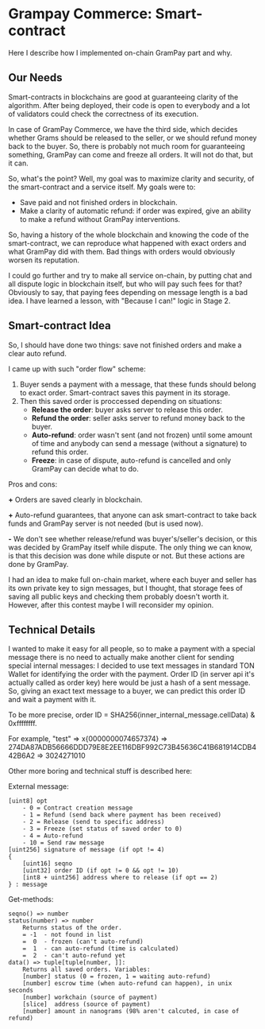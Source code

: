 # Grampay Commerce: Smart-contract

Here I describe how I implemented on-chain GramPay part and why.

## Our Needs

Smart-contracts in blockchains are good at guaranteeing clarity of the algorithm. After being deployed, their code is open to everybody and a lot of validators could check the correctness of its execution.

In case of GramPay Commerce, we have the third side, which decides whether Grams should be released to the seller, or we should refund money back to the buyer. So, there is probably not much room for guaranteeing something, GramPay can come and freeze all orders. It will not do that, but it can.

So, what's the point? Well, my goal was to maximize clarity and security, of the smart-contract and a service itself. My goals were to:
 - Save paid and not finished orders in blockchain.
 - Make a clarity of automatic refund: if order was expired, give an ability to make a refund without GramPay interventions.

So, having a history of the whole blockchain and knowing the code of the smart-contract, we can reproduce what happened with exact orders and what GramPay did with them. Bad things with orders would obviously worsen its reputation.

I could go further and try to make all service on-chain, by putting chat and all dispute logic in blockchain itself, but who will pay such fees for that? Obviously to say, that paying fees depending on message length is a bad idea. I have learned a lesson, with "Because I can!" logic in Stage 2.


## Smart-contract Idea

So, I should have done two things: save not finished orders and make a clear auto refund.

I came up with such "order flow" scheme:
1. Buyer sends a payment with a message, that these funds should belong to exact order. Smart-contract saves this payment in its storage.
2. Then this saved order is proccessed depending on situations:
    - **Release the order**: buyer asks server to release this order.
    - **Refund the order**: seller asks server to refund money back to the buyer.
    - **Auto-refund**: order wasn't sent (and not frozen) until some amount of time and anybody can send a message (without a signature) to refund this order.
    - **Freeze**: in case of dispute, auto-refund is cancelled and only GramPay can decide what to do.

Pros and cons:

**+** Orders are saved clearly in blockchain.

**+** Auto-refund guarantees, that anyone can ask smart-contract to take back funds and GramPay server is not needed (but is used now).

**-** We don't see whether release/refund was buyer's/seller's decision, or this was decided by GramPay itself while dispute. The only thing we can know, is that this decision was done while dispute or not. But these actions are done by GramPay.

I had an idea to make full on-chain market, where each buyer and seller has its own private key to sign messages, but I thought, that storage fees of saving all public keys and checking them probably doesn't worth it. However, after this contest maybe I will reconsider my opinion.


## Technical Details

I wanted to make it easy for all people, so to make a payment with a special message there is no need to actually make another client for sending special internal messages: I decided to use text messages in standard TON Wallet for identifying the order with the payment. Order ID (in server api it's actually called as order key) here would be just a hash of a sent message. So, giving an exact text message to a buyer, we can predict this order ID and wait a payment with it.

To be more precise, order ID = SHA256(inner_internal_message.cellData) & 0xffffffff.

For example, "test" => x{0000000074657374} => 274DA87ADB56666DDD79E8E2EE116DBF992C73B45636C41B681914CDB442B6A2 => 3024271010

Other more boring and technical stuff is described here:

External message:
```
[uint8] opt
    - 0 = Contract creation message
    - 1 = Refund (send back where payment has been received)
    - 2 = Release (send to specific address)
    - 3 = Freeze (set status of saved order to 0)
    - 4 = Auto-refund
    - 10 = Send raw message
[uint256] signature of message (if opt != 4)
{
    [uint16] seqno
    [uint32] order ID (if opt != 0 && opt != 10)
    [int8 + uint256] address where to release (if opt == 2)
} : message
```

Get-methods:
```
seqno() => number
status(number) => number
    Returns status of the order.
    = -1  - not found in list
    =  0  - frozen (can't auto-refund)
    =  1  - can auto-refund (time is calculated)
    =  2  - can't auto-refund yet
data() => tuple[tuple[number, ]]:
    Returns all saved orders. Variables:
    [number] status (0 = frozen, 1 = waiting auto-refund)
    [number] escrow time (when auto-refund can happen), in unix seconds
    [number] workchain (source of payment)
    [slice]  address (source of payment)
    [number] amount in nanograms (98% aren't calcuted, in case of refund)
```